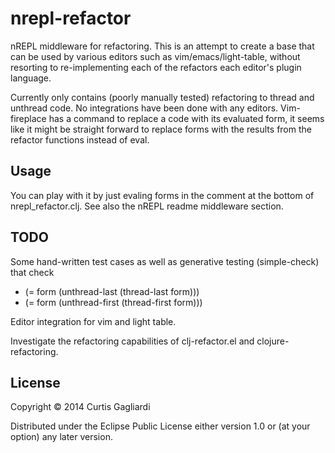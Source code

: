 # nrepl-refactor

nREPL middleware for refactoring.  This is an attempt to create a base that can be used by various editors such as vim/emacs/light-table, without resorting to re-implementing each of the refactors each editor's plugin language.

Currently only contains (poorly manually tested) refactoring to thread and unthread code.  No integrations have been done with any editors.  Vim-fireplace has a command to replace a code with its evaluated form, it seems like it might be straight forward to replace forms with the results from the refactor functions instead of eval.

## Usage

You can play with it by just evaling forms in the comment at the bottom of nrepl_refactor.clj.  See also the nREPL readme middleware section.

## TODO

Some hand-written test cases as well as generative testing (simple-check) that check
  * (= form (unthread-last  (thread-last form)))  
  * (= form (unthread-first (thread-first form)))

Editor integration for vim and light table.

Investigate the refactoring capabilities of clj-refactor.el and clojure-refactoring.

## License

Copyright © 2014 Curtis Gagliardi

Distributed under the Eclipse Public License either version 1.0 or (at
your option) any later version.
